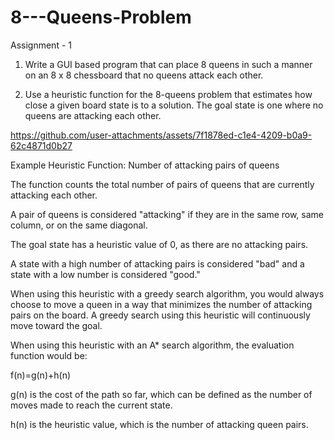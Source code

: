# 8---Queens-Problem
Assignment - 1
1. Write a GUI based program that can place 8 queens in such a manner on an 8 x 8 chessboard that no queens attack each other.

2. Use a heuristic function for the 8-queens problem that estimates how close a given board state is to a solution. The goal state is one where no queens are attacking each other.

 https://github.com/user-attachments/assets/7f1878ed-c1e4-4209-b0a9-62c4871d0b27

Example Heuristic Function: Number of attacking pairs of queens

The function counts the total number of pairs of queens that are currently attacking each other.

A pair of queens is considered "attacking" if they are in the same row, same column, or on the same diagonal.

The goal state has a heuristic value of 0, as there are no attacking pairs.

A state with a high number of attacking pairs is considered "bad" and a state with a low number is considered "good."

When using this heuristic with a greedy search algorithm, you would always choose to move a queen in a way that minimizes the number of attacking pairs on the board. A greedy search using this heuristic will continuously move toward the goal.

When using this heuristic with an A* search algorithm, the evaluation function would be:

f(n)=g(n)+h(n)

g(n) is the cost of the path so far, which can be defined as the number of moves made to reach the current state.

h(n) is the heuristic value, which is the number of attacking queen pairs.



